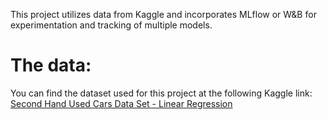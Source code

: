 This project utilizes data from Kaggle and incorporates MLflow or W&B for experimentation and tracking of multiple models.

# The data:

You can find the dataset used for this project at the following Kaggle link: [Second Hand Used Cars Data Set - Linear Regression](https://www.kaggle.com/datasets/mayankpatel14/second-hand-used-cars-data-set-linear-regression)
